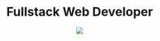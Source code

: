 <div align="center">
  <h1>Fullstack Web Developer</h1>
  
  <a href="https://skillicons.dev">
    <img src="https://skillicons.dev/icons?i=js,ts,react,nextjs,nodejs,express,nestjs,mysql,jest,figma,tailwind,styledcomponents&perline=4" />
  </a>
</div>

